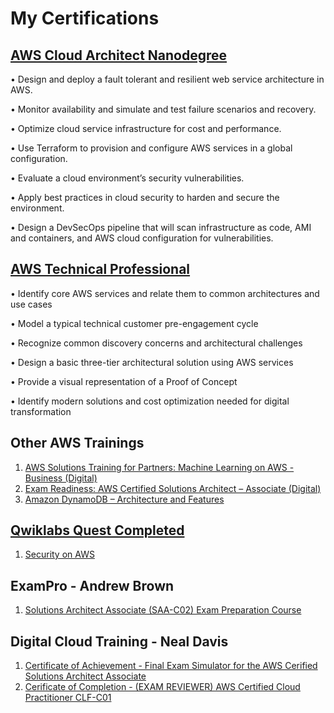 # My Certifications

## [AWS Cloud Architect Nanodegree](https://drive.google.com/file/d/1UAT8PX77kr_WOm3IZyght2lvxkpWVhJp/view?usp=sharing)
• Design and deploy a fault tolerant and resilient web service architecture in AWS.

• Monitor availability and simulate and test failure scenarios and recovery.

• Optimize cloud service infrastructure for cost and performance.

• Use Terraform to provision and configure AWS services in a global configuration.

• Evaluate a cloud environment’s security vulnerabilities.

• Apply best practices in cloud security to harden and secure the environment.

• Design a DevSecOps pipeline that will scan infrastructure as code, AMI and containers, and AWS cloud configuration for vulnerabilities.

## [AWS Technical Professional](https://drive.google.com/file/d/18d-PGqDn4XmjpgTnpWVtypfyJ1ryy2h5/view?usp=sharing)

• Identify core AWS services and relate them to common architectures and use cases

• Model a typical technical customer pre-engagement cycle

• Recognize common discovery concerns and architectural challenges

• Design a basic three-tier architectural solution using AWS services

• Provide a visual representation of a Proof of Concept

• Identify modern solutions and cost optimization needed for digital transformation

## Other AWS Trainings
1. [AWS Solutions Training for Partners: Machine Learning on AWS - Business (Digital)](https://drive.google.com/file/d/1VMIc-zJSImrinCxH02NdB3r1wzVJs1J9/view?usp=sharing)
2. [Exam Readiness: AWS Certified Solutions Architect – Associate (Digital)](https://drive.google.com/file/d/1awxlKlQjq3mYkMZDAI8aRljUnPPpDvFz/view?usp=sharing)
3. [Amazon DynamoDB – Architecture and Features](https://drive.google.com/file/d/1nTswfVLu6-bQdfzXmefzq2S9rIZS7LuT/view?usp=sharing)

## [Qwiklabs Quest Completed](https://amazon.qwiklabs.com/public_profiles/b0c3d5ba-b094-46b0-8c23-bc0a095c9b4c)
1. [Security on AWS](https://amazon.qwiklabs.com/quests/22)

## ExamPro - Andrew Brown
1. [Solutions Architect Associate (SAA-C02) Exam Preparation Course](https://drive.google.com/file/d/1TGBkjNPs4Ak_AbDfuI2yh1-pq5QvPw6d/view?usp=sharing)

## Digital Cloud Training - Neal Davis
1. [Certificate of Achievement - Final Exam Simulator for the AWS Cerified Solutions Architect Associate](https://drive.google.com/file/d/1Ls8-WBztIRAULf69ZfIK-BVLyJCzq7ct/view?usp=sharing)
2. [Cerificate of Completion - (EXAM REVIEWER) AWS Certified Cloud Practitioner CLF-C01](https://drive.google.com/file/d/175Pah1IhEeJn4fFnzgEWhIBj6Hjd07Li/view?usp=sharing)
